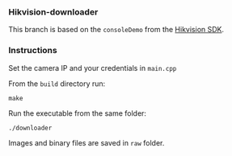 ### Hikvision-downloader

This branch is based on the ```consoleDemo``` from the [Hikvision SDK](https://www.hikvision.com/en/support/download/sdk/).

### Instructions

Set the camera IP and your credentials in ```main.cpp```

From the ```build``` directory run:

```make```

Run the executable from the same folder:

```./downloader``` 

Images and binary files are saved in ```raw``` folder.
